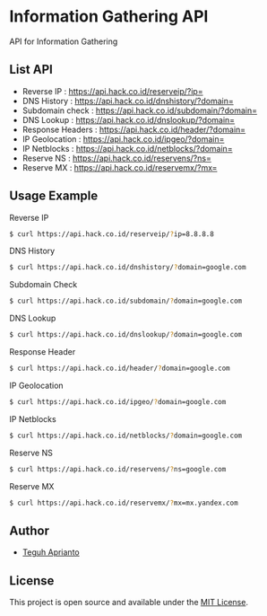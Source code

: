 # Information Gathering API
API for Information Gathering

## List API ##

- Reverse IP 		    : https://api.hack.co.id/reserveip/?ip=
- DNS History 		  : https://api.hack.co.id/dnshistory/?domain=
- Subdomain check 	: https://api.hack.co.id/subdomain/?domain=
- DNS Lookup 		    : https://api.hack.co.id/dnslookup/?domain=
- Response Headers 	: https://api.hack.co.id/header/?domain=
- IP Geolocation 	  : https://api.hack.co.id/ipgeo/?domain=
- IP Netblocks   	  : https://api.hack.co.id/netblocks/?domain=
- Reserve NS     	  : https://api.hack.co.id/reservens/?ns=
- Reserve MX        : https://api.hack.co.id/reservemx/?mx=

## Usage Example ##

Reverse IP

```bash
$ curl https://api.hack.co.id/reserveip/?ip=8.8.8.8
```

DNS History

```bash
$ curl https://api.hack.co.id/dnshistory/?domain=google.com
```

Subdomain Check

```bash
$ curl https://api.hack.co.id/subdomain/?domain=google.com
```

DNS Lookup

```bash
$ curl https://api.hack.co.id/dnslookup/?domain=google.com
```

Response Header

```bash
$ curl https://api.hack.co.id/header/?domain=google.com
```

IP Geolocation

```bash
$ curl https://api.hack.co.id/ipgeo/?domain=google.com
```

IP Netblocks

```bash
$ curl https://api.hack.co.id/netblocks/?domain=google.com
```

Reserve NS

```bash
$ curl https://api.hack.co.id/reservens/?ns=google.com
```

Reserve MX

```bash
$ curl https://api.hack.co.id/reservemx/?mx=mx.yandex.com
```

## Author

- [Teguh Aprianto](https://teguh.co)

## License

This project is open source and available under the [MIT License](LICENSE).
